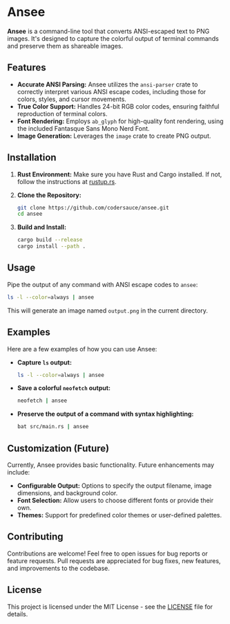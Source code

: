 # Ansee

**Ansee** is a command-line tool that converts ANSI-escaped text to PNG images. It's designed to capture the colorful output of terminal commands and preserve them as shareable images.

## Features

- **Accurate ANSI Parsing:** Ansee utilizes the `ansi-parser` crate to correctly interpret various ANSI escape codes, including those for colors, styles, and cursor movements.
- **True Color Support:** Handles 24-bit RGB color codes, ensuring faithful reproduction of terminal colors.
- **Font Rendering:** Employs `ab_glyph` for high-quality font rendering, using the included Fantasque Sans Mono Nerd Font.
- **Image Generation:** Leverages the `image` crate to create PNG output.

## Installation

1.  **Rust Environment:** Make sure you have Rust and Cargo installed. If not, follow the instructions at [rustup.rs](https://www.google.com/url?sa=E&source=gmail&q=https://rustup.rs/).

2.  **Clone the Repository:**

    ```bash
    git clone https://github.com/codersauce/ansee.git
    cd ansee
    ```

3.  **Build and Install:**

    ```bash
    cargo build --release
    cargo install --path .
    ```

## Usage

Pipe the output of any command with ANSI escape codes to `ansee`:

```bash
ls -l --color=always | ansee
```

This will generate an image named `output.png` in the current directory.

## Examples

Here are a few examples of how you can use Ansee:

- **Capture `ls` output:**

  ```bash
  ls -l --color=always | ansee
  ```

- **Save a colorful `neofetch` output:**

  ```bash
  neofetch | ansee
  ```

- **Preserve the output of a command with syntax highlighting:**

  ```bash
  bat src/main.rs | ansee
  ```

## Customization (Future)

Currently, Ansee provides basic functionality. Future enhancements may include:

- **Configurable Output:** Options to specify the output filename, image dimensions, and background color.
- **Font Selection:** Allow users to choose different fonts or provide their own.
- **Themes:** Support for predefined color themes or user-defined palettes.

## Contributing

Contributions are welcome\! Feel free to open issues for bug reports or feature requests. Pull requests are appreciated for bug fixes, new features, and improvements to the codebase.

## License

This project is licensed under the MIT License - see the [LICENSE](https://www.google.com/url?sa=E&source=gmail&q=LICENSE) file for details.

